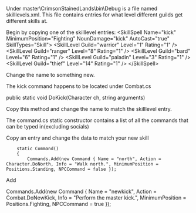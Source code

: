 Under master\CrimsonStainedLands\bin\Debug is a file named skilllevels.xml. This file contains entries for what level different guilds get different skills at.

Begin by copying one of the skilllevel entries:
&lt;SkillSpell
    Name="kick"
    MinimumPosition="Fighting"
    NounDamage="kick"
	AutoCast="true"
    SkillTypes="Skill"&gt;
    &lt;SkillLevel
      Guild="warrior"
      Level="1"
      Rating="1" /&gt;
    &lt;SkillLevel
      Guild="ranger"
      Level="8"
      Rating="1" /&gt;
    &lt;SkillLevel
      Guild="bard"
      Level="6"
      Rating="1" /&gt;
    &lt;SkillLevel
      Guild="paladin"
      Level="3"
      Rating="1" /&gt;
    &lt;SkillLevel
      Guild="thief"
      Level="14"
      Rating="1" /&gt;
  &lt;/SkillSpell&gt;
  
Change the name to something new.


The kick command happens to be located under Combat.cs

public static void DoKick(Character ch, string arguments)

Copy this method and change the name to match the skilllevel entry.

The command.cs static constructor contains a list of all the commands that can be typed in(excluding socials)

Copy an entry and change the data to match your new skill

        static Command()
        {
            Commands.Add(new Command { Name = "north", Action = Character.DoNorth, Info = "Walk north.", MinimumPosition = Positions.Standing, NPCCommand = false });

     
Add

Commands.Add(new Command { Name = "newkick", Action = Combat.DoNewKick, Info = "Perform the master kick.", MinimumPosition = Positions.Fighting, NPCCommand = true });
